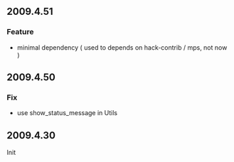 2009.4.51
---------

### Feature

* minimal dependency ( used to depends on hack-contrib / mps, not now )

2009.4.50
---------

### Fix

* use show_status_message in Utils

2009.4.30
-----------

Init